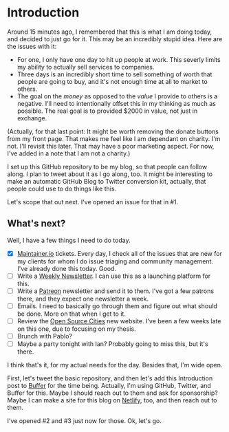 # Introduction

Around 15 minutes ago, I remembered that this is what I am doing today, and decided to just go for it. This may be an incredibly stupid idea. Here are the issues with it:

- For one, I only have one day to hit up people at work. This severly limits my ability to actually sell services to companies.
- Three days is an incredibly short time to sell something of worth that people are going to buy, and it's not enough time at all to market to others.
- The goal on the _money_ as opposed to the _value_ I provide to others is a negative. I'll need to intentionally offset this in my thinking as much as possible. The real goal is to provided $2000 in value, not just in exchange.

(Actually, for that last point: It might be worth removing the donate buttons from my front page. That makes me feel like I am dependant on charity. I'm not. I'll revisit this later. That may have a poor marketing aspect. For now, I've added in a note that I am not a charity.)

I set up this GitHub repository to be my blog, so that people can follow along. I plan to tweet about it as I go along, too. It might be interesting to make an automatic GitHub Blog to Twitter conversion kit, actually, that people could use to do things like this.

Let's scope that out next. I've opened an issue for that in #1.

## What's next?

Well, I have a few things I need to do today.

- [x] [Maintainer.io](https://maintainer.io) tickets. Every day, I check all of the issues that are new for my clients for whom I do issue triaging and community management. I've already done this today. Good.
- [ ] Write a [Weekly Newsletter](https://tinyletter.com/richlitt). I can use this as a launching platform for this.
- [ ] Write a [Patreon](https://www.patreon.com/home) newsletter and send it to them. I've got a few patrons there, and they expect one newsletter a week.
- [ ] Emails. I need to basically go through them and figure out what should be done. More on that when I get to it.
- [ ] Review the [Open Source Cities](https://github.com/opensourcecities/montreal/pulls?q=is%3Apr+is%3Aopen+sort%3Aupdated-desc) new website. I've been a few weeks late on this one, due to focusing on my thesis.
- [ ] Brunch with Pablo?
- [ ] Maybe a party tonight with Ian? Probably going to miss this, but it's there.

I think that's it, for my actual needs for the day. Besides that, I'm wide open.

First, let's tweet the basic repository, and then let's add this Introduction post to [Buffer](http://buffer.com/) for the time being. Actually, I'm using GitHub, Twitter, and Buffer for this. Maybe I should reach out to them and ask for sponsorship? Maybe I can make a site for this blog on [Netlify](https://www.netlify.com/), too, and then reach out to them.

I've opened #2 and #3 just now for those. Ok, let's go.
